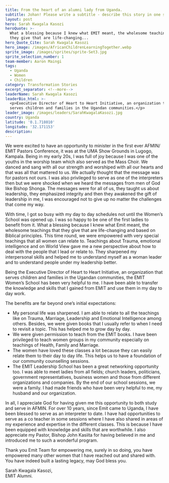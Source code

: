 ```yaml
---
title: From the heart of an alumni lady from Uganda.
subtitle: Johan! Please write a subtitle - describe this story in one sentence.
layout: post
hero: Sarah Kwagala Kasozi
heroQuote: >-
  What a blessing because I knew what EMIT meant, the wholesome teachings that
  they give that are life-changing...
hero_Quote_Cite: Sarah Kwagala Kasozi
hero_image: /images/AfricanChildrenLearningTogether.webp
sprite_image: /images/sprites/sprite-Set3.jpg
sprite_selection_number: 1
team-member: Aaron Maingi
tags:
  - Uganda
  - Women
  - Children
category: Transformation Stories
excerpt_separator: <!--more-->
leaderName: Sarah Kwagala Kasozi
leaderBio_html: >-
  <p>Executive Director of Heart to Heart Initiative, an organization that
  serves children and families in the Ugandan communities.</p>
leader_image: /images/leaders/SarahKwagalaKasozi.jpg
country: Uganda
latitude: '0.1.718010'
longitude: '32.171153'
description:
---
```


We were excited to have an opportunity to minister in the first ever AFMIN/ EMIT Pastors Conference, it was at the UMA Show Grounds in Lugogo, Kampala. Being in my early 20s, I was full of joy because I was one of the youths in the worship team which also served as the Mass Choir. We danced and sang with all our strength and worshiped with all our hearts and that was all that mattered to us. We actually thought that the message was for pastors not ours. I was also privileged to serve as one of the interpreters then but we were shocked when we heard the messages from men of God like Bishop Shonga. The messages were for all of us, they taught us about leadership, they emphasized integrity and then they awakened the gift of leadership in me, I was encouraged not to give up no matter the challenges that come my way.

With time, I got so busy with my day to day schedules not until the Women’s School was opened up. I was so happy to be one of the first ladies to benefit from it. What a blessing because I knew what Emit meant, the wholesome teachings that they give that are life-changing and based on Biblical principles. This time round, we were empowered with very special teachings that all women can relate to. Teachings about Trauma, emotional intelligence and on World View gave me a new perspective about how to deal with the people that I lead or relate to. They sharpened my interpersonal skills and helped me to understand myself as a woman leader and to understand people under my leadership better.

Being the Executive Director of Heart to Heart Initiative, an organization that serves children and families in the Ugandan communities, the EMIT Women’s School has been very helpful to me. I have been able to transfer the knowledge and skills that I gained from EMIT and use them in my day to day work.

The benefits are far beyond one’s initial expectations:

* My personal life was sharpened. I am able to relate to all the teachings like on Trauma, Marriage, Leadership and Emotional Intelligence among others. Besides, we were given books that I usually refer to when I need to revisit a topic. This has helped me to grow day by day.
* We were given permission to teach from the EMIT books. I have been privileged to teach women groups in my community especially on teachings of Health, Family and Marriage.
* The women have loved these classes a lot because they can easily relate them to their day to day life. This helps us to have a foundation of our community counselling sessions.
* The EMIT Leadership School has been a great networking opportunity too. I was able to meet ladies from all fields; church leaders, politicians, government representatives, business women and those from different organizations and companies. By the end of our school sessions, we were a family. I had made friends who have been very helpful to me, my husband and our organization.

In all, I appreciate God for having given me this opportunity to both study and serve in AFMIN. For over 10 years, since Emit came to Uganda, I have been blessed to serve as an interpreter to date. I have had opportunities to serve as a co teacher in some sessions where I have also shared in areas of my experience and expertise in the different classes. This is because I have been equipped with knowledge and skills that are worthwhile. I also appreciate my Pastor, Bishop John Kasiita for having believed in me and introduced me to such a wonderful program.

Thank you Emit Team for empowering me, surely in so doing, you have empowered many other women that I have reached out and shared with. You have indeed built a lasting legacy, may God bless you.

Sarah Kwagala Kasozi,<br>EMIT Alumni.